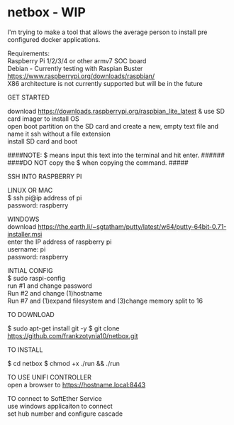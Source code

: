 # netbox - WIP

I'm trying to make a tool that allows the average person to install pre configured docker applications.

Requirements: \
Raspberry Pi 1/2/3/4 or other armv7 SOC board \
Debian - Currently testing with Raspian Buster https://www.raspberrypi.org/downloads/raspbian/ \
X86 architecture is not currently supported but will be in the future 

GET STARTED

download https://downloads.raspberrypi.org/raspbian_lite_latest & use SD card imager to install OS \
open boot partition on the SD card and create a new, empty text file and name it ssh without a file extension \
install SD card and boot

####NOTE:  $ means input this text into the terminal and hit enter.  ######\
####DO NOT copy the $ when copying the command. #####

SSH INTO RASPBERRY PI 

  LINUX OR MAC \
  $ ssh pi@ip address of pi \
  password: raspberry 
  
  WINDOWS \
  download https://the.earth.li/~sgtatham/putty/latest/w64/putty-64bit-0.71-installer.msi \
  enter the IP address of raspberry pi \
      username: pi \
      password: raspberry 
  
INTIAL CONFIG \
  $ sudo raspi-config \
      run #1 and change password \
      Run #2 and change (1)hostname \
      Run #7 and (1)expand filesystem and (3)change memory split to 16 

TO DOWNLOAD

$ sudo apt-get install git -y
$ git clone https://github.com/frankzotynia10/netbox.git

TO INSTALL

$ cd netbox
$ chmod +x ./run && ./run

TO USE UNIFI CONTROLLER \
open a browser to https://hostname.local:8443

TO connect to SoftEther Service \
use windows applicaiton to connect   
set hub number and configure cascade

